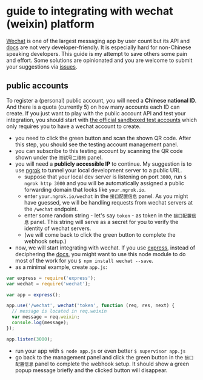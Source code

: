 # guide to integrating with wechat (weixin) platform

[Wechat](http://www.wechat.com/en/) is one of the largest messaging app by user count but its API and [docs](https://mp.weixin.qq.com/) are not very developer-friendly. It is especially hard for non-Chinese speaking developers. This guide is my attempt to save others some pain and effort. Some solutions are opinionated and you are welcome to submit your suggestions via [issues](https://github.com/falcondai/wechat-nodejs-guide/issues).

## public accounts

To register a (personal) public account, you will need a **Chinese national ID**. And there is a quota (currently 5) on how many accounts each ID can create. If you just want to play with the public account API and test your integration, you should start with [the official sandboxed test accounts](http://mp.weixin.qq.com/debug/cgi-bin/sandbox?t=sandbox/login) which only requires you to have a wechat account to create.

- you need to click the green button and scan the shown QR code. After this step, you should see the testing account management panel.
- you can subscribe to this testing account by scanning the QR code shown under the `测试号二维码` panel.
- you will need a **publicly accessible IP** to continue. My suggestion is to use [ngrok](ngrok.com) to tunnel your local development server to a public URL.
  - suppose that your local dev server is listening on port `3000`, run `$ ngrok http 3000` and you will be automatically assigned a public forwarding domain that looks like `your.ngrok.io`.
  - enter `your.ngrok.io/wechat` in the `接口配置信息` panel. As you might have guessed, we will be handling requests from wechat servers at the `/wechat` endpoint.
  - enter some random string - let's say `token` - as token in the `接口配置信息` panel. This string will serve as a secret for you to verify the identity of wechat servers.
  - (we will come back to click the green button to complete the webhook setup.)
- now, we will start integrating with wechat. If you use [express](http://expressjs.com), instead of deciphering the [docs](http://mp.weixin.qq.com/wiki/17/2d4265491f12608cd170a95559800f2d.html), you might want to use this node module to do most of the work for you `$ npm install wechat --save`.
- as a minimal example, create `app.js`:

```javascript
var express = require('express');
var wechat = require('wechat');

var app = express();

app.use('/wechat', wechat('token', function (req, res, next) {
  // message is located in req.weixin
  var message = req.weixin;
  console.log(message);
});

app.listen(3000);
```
- run your app with `$ node app.js` or even better `$ supervisor app.js`
- go back to the management panel and click the green button in the `接口配置信息` panel to complete the webhook setup. It should show a green popup message briefly and the clicked button will disappear.

